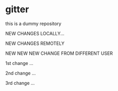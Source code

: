 # gitter
this is a  dummy repository


NEW CHANGES LOCALLY...

NEW CHANGES REMOTELY

NEW NEW NEW CHANGE FROM DIFFERENT USER

1st change ...

2nd change ...

3rd change ...
